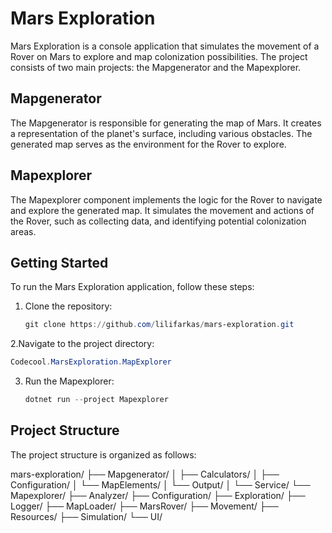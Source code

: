 # Mars Exploration

Mars Exploration is a console application that simulates the movement of a Rover on Mars to explore and map colonization possibilities. The project consists of two main projects: the Mapgenerator and the Mapexplorer.

## Mapgenerator

The Mapgenerator is responsible for generating the map of Mars. It creates a representation of the planet's surface, including various obstacles. The generated map serves as the environment for the Rover to explore.

## Mapexplorer

The Mapexplorer component implements the logic for the Rover to navigate and explore the generated map. It simulates the movement and actions of the Rover, such as collecting data, and identifying potential colonization areas.

## Getting Started

To run the Mars Exploration application, follow these steps:
1. Clone the repository:

   ```powershell
   git clone https://github.com/lilifarkas/mars-exploration.git
   ```
2.Navigate to the project directory:

   ```powershell
   Codecool.MarsExploration.MapExplorer
   ```
3. Run the Mapexplorer:

   ```powershell
   dotnet run --project Mapexplorer
   ```

## Project Structure
The project structure is organized as follows:

mars-exploration/
├── Mapgenerator/
│   ├── Calculators/
│   ├── Configuration/
│   └── MapElements/
│   └── Output/
│       └── Service/
└── Mapexplorer/
    ├── Analyzer/
    ├── Configuration/
    ├── Exploration/
    ├── Logger/
    ├── MapLoader/
    ├── MarsRover/
    ├── Movement/
    ├── Resources/
    ├── Simulation/
    └── UI/


   
